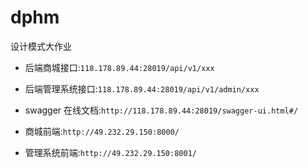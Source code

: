 # dphm
设计模式大作业

- 后端商城接口:`118.178.89.44:28019/api/v1/xxx`

- 后端管理系统接口:`118.178.89.44:28019/api/v1/admin/xxx`

- swagger 在线文档:`http://118.178.89.44:28019/swagger-ui.html#/`

- 商城前端:`http://49.232.29.150:8000/`

- 管理系统前端:`http://49.232.29.150:8001/`
